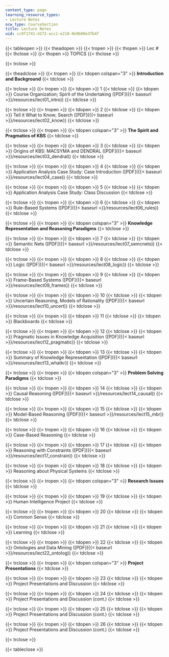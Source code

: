 ```yaml
---
content_type: page
learning_resource_types:
- Lecture Notes
ocw_type: CourseSection
title: Lecture Notes
uid: cc9f1741-d172-acc1-e218-0e9b80e3fb4f
---
```


{{< tableopen >}}
{{< theadopen >}}
{{< tropen >}}
{{< thopen >}}
Lec #
{{< thclose >}}
{{< thopen >}}
TOPICS
{{< thclose >}}

{{< trclose >}}

{{< theadclose >}}
{{< tropen >}}
{{< tdopen colspan="3" >}}
**Introduction and Background**
{{< tdclose >}}

{{< trclose >}}
{{< tropen >}}
{{< tdopen >}}
1
{{< tdclose >}}
{{< tdopen >}}
Course Organization; Spirit of the Undertaking ([PDF]({{< baseurl >}}/resources/lect01_intro))
{{< tdclose >}}

{{< trclose >}}
{{< tropen >}}
{{< tdopen >}}
2
{{< tdclose >}}
{{< tdopen >}}
Tell it What to Know; Search ([PDF]({{< baseurl >}}/resources/lect02_know))
{{< tdclose >}}

{{< trclose >}}
{{< tropen >}}
{{< tdopen colspan="3" >}}
**The Spirit and Pragmatics of KBS**
{{< tdclose >}}

{{< trclose >}}
{{< tropen >}}
{{< tdopen >}}
3
{{< tdclose >}}
{{< tdopen >}}
Origins of KBS: MACSYMA and DENDRAL ([PDF]({{< baseurl >}}/resources/lect03_dendral))
{{< tdclose >}}

{{< trclose >}}
{{< tropen >}}
{{< tdopen >}}
4
{{< tdclose >}}
{{< tdopen >}}
Application Analysis Case Study: Case Introduction ([PDF]({{< baseurl >}}/resources/lect04_case))
{{< tdclose >}}

{{< trclose >}}
{{< tropen >}}
{{< tdopen >}}
5
{{< tdclose >}}
{{< tdopen >}}
Application Analysis Case Study: Class Discussion
{{< tdclose >}}

{{< trclose >}}
{{< tropen >}}
{{< tdopen >}}
6
{{< tdclose >}}
{{< tdopen >}}
Rule-Based Systems ([PDF]({{< baseurl >}}/resources/lect06_rules))
{{< tdclose >}}

{{< trclose >}}
{{< tropen >}}
{{< tdopen colspan="3" >}}
**Knowledge Representation and Reasoning Paradigms**
{{< tdclose >}}

{{< trclose >}}
{{< tropen >}}
{{< tdopen >}}
7
{{< tdclose >}}
{{< tdopen >}}
Semantic Nets ([PDF]({{< baseurl >}}/resources/lect07_semcnets))
{{< tdclose >}}

{{< trclose >}}
{{< tropen >}}
{{< tdopen >}}
8
{{< tdclose >}}
{{< tdopen >}}
Logic ([PDF]({{< baseurl >}}/resources/lect08_logic))
{{< tdclose >}}

{{< trclose >}}
{{< tropen >}}
{{< tdopen >}}
9
{{< tdclose >}}
{{< tdopen >}}
Frame-Based Systems ([PDF]({{< baseurl >}}/resources/lect09_frames))
{{< tdclose >}}

{{< trclose >}}
{{< tropen >}}
{{< tdopen >}}
10
{{< tdclose >}}
{{< tdopen >}}
Uncertain Reasoning, Models of Rationality ([PDF]({{< baseurl >}}/resources/lect10_uncert))
{{< tdclose >}}

{{< trclose >}}
{{< tropen >}}
{{< tdopen >}}
11
{{< tdclose >}}
{{< tdopen >}}
Blackboards
{{< tdclose >}}

{{< trclose >}}
{{< tropen >}}
{{< tdopen >}}
12
{{< tdclose >}}
{{< tdopen >}}
Pragmatic Issues in Knowledge Acquisition ([PDF]({{< baseurl >}}/resources/lect12_pragmatic))
{{< tdclose >}}

{{< trclose >}}
{{< tropen >}}
{{< tdopen >}}
13
{{< tdclose >}}
{{< tdopen >}}
Summary of Knowledge Representation ([PDF]({{< baseurl >}}/resources/lect13_whatkr))
{{< tdclose >}}

{{< trclose >}}
{{< tropen >}}
{{< tdopen colspan="3" >}}
**Problem Solving Paradigms**
{{< tdclose >}}

{{< trclose >}}
{{< tropen >}}
{{< tdopen >}}
14
{{< tdclose >}}
{{< tdopen >}}
Causal Reasoning ([PDF]({{< baseurl >}}/resources/lect14_causal))
{{< tdclose >}}

{{< trclose >}}
{{< tropen >}}
{{< tdopen >}}
15
{{< tdclose >}}
{{< tdopen >}}
Model-Based Reasoning ([PDF]({{< baseurl >}}/resources/lect15_mbr))
{{< tdclose >}}

{{< trclose >}}
{{< tropen >}}
{{< tdopen >}}
16
{{< tdclose >}}
{{< tdopen >}}
Case-Based Reasoning
{{< tdclose >}}

{{< trclose >}}
{{< tropen >}}
{{< tdopen >}}
17
{{< tdclose >}}
{{< tdopen >}}
Reasoning with Constraints ([PDF]({{< baseurl >}}/resources/lect17_constrain))
{{< tdclose >}}

{{< trclose >}}
{{< tropen >}}
{{< tdopen >}}
18
{{< tdclose >}}
{{< tdopen >}}
Reasoning about Physical Systems
{{< tdclose >}}

{{< trclose >}}
{{< tropen >}}
{{< tdopen colspan="3" >}}
**Research Issues**
{{< tdclose >}}

{{< trclose >}}
{{< tropen >}}
{{< tdopen >}}
19
{{< tdclose >}}
{{< tdopen >}}
Human Intelligence Project
{{< tdclose >}}

{{< trclose >}}
{{< tropen >}}
{{< tdopen >}}
20
{{< tdclose >}}
{{< tdopen >}}
Common Sense
{{< tdclose >}}

{{< trclose >}}
{{< tropen >}}
{{< tdopen >}}
21
{{< tdclose >}}
{{< tdopen >}}
Learning
{{< tdclose >}}

{{< trclose >}}
{{< tropen >}}
{{< tdopen >}}
22
{{< tdclose >}}
{{< tdopen >}}
Ontologies and Data Mining ([PDF]({{< baseurl >}}/resources/lect22_ontolog))
{{< tdclose >}}

{{< trclose >}}
{{< tropen >}}
{{< tdopen colspan="3" >}}
**Project Presentations**
{{< tdclose >}}

{{< trclose >}}
{{< tropen >}}
{{< tdopen >}}
23
{{< tdclose >}}
{{< tdopen >}}
Project Presentations and Discussion
{{< tdclose >}}

{{< trclose >}}
{{< tropen >}}
{{< tdopen >}}
24
{{< tdclose >}}
{{< tdopen >}}
Project Presentations and Discussion (cont.)
{{< tdclose >}}

{{< trclose >}}
{{< tropen >}}
{{< tdopen >}}
25
{{< tdclose >}}
{{< tdopen >}}
Project Presentations and Discussion (cont.)
{{< tdclose >}}

{{< trclose >}}
{{< tropen >}}
{{< tdopen >}}
26
{{< tdclose >}}
{{< tdopen >}}
Project Presentations and Discussion (cont.)
{{< tdclose >}}

{{< trclose >}}

{{< tableclose >}}